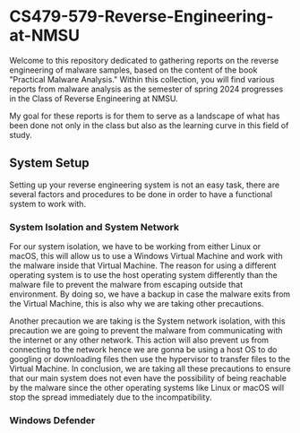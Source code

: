 # CS479-579-Reverse-Engineering-at-NMSU

Welcome to this repository dedicated to gathering reports on the reverse engineering of malware samples, based on the content of the book "Practical Malware Analysis." Within this collection, you will find various reports from malware analysis as the semester of spring 2024 progresses in the Class of Reverse Engineering at NMSU.

My goal for these reports is for them to serve as a landscape of what has been done not only in the class but also as the learning curve in this field of study.

## System Setup

Setting up your reverse engineering system is not an easy task, there are several factors and procedures to be done in order to have a functional system to work with.

### System Isolation and System Network

For our system isolation, we have to be working from either Linux or macOS, this will allow us to use a Windows Virtual Machine and work with the malware inside that Virtual Machine. The reason for using a different operating system is to use the host operating system differently than the malware file to prevent the malware from escaping outside that environment. By doing so, we have a backup in case the malware exits from the Virtual Machine, this is also why we are taking other precautions.

Another precaution we are taking is the System network isolation, with this precaution we are going to prevent the malware from communicating with the internet or any other network. This action will also prevent us from connecting to the network hence we are gonna be using a host OS to do googling or downloading files then use the hypervisor to transfer files to the Virtual Machine. In conclusion, we are taking all these precautions to ensure that our main system does not even have the possibility of being reachable by the malware since the other operating systems like Linux or macOS will stop the spread immediately due to the incompatibility.

### Windows Defender

